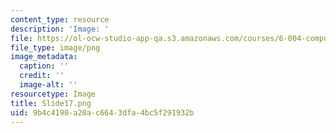 ```yaml
---
content_type: resource
description: 'Image: '
file: https://ol-ocw-studio-app-qa.s3.amazonaws.com/courses/6-004-computation-structures-spring-2017/9b4c4190a20ac6643dfa4bc5f291932b_Slide17.png
file_type: image/png
image_metadata:
  caption: ''
  credit: ''
  image-alt: ''
resourcetype: Image
title: Slide17.png
uid: 9b4c4190-a20a-c664-3dfa-4bc5f291932b
---
```

